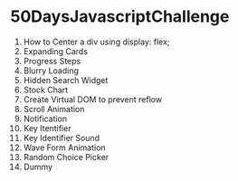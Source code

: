 # 50DaysJavascriptChallenge

1) How to Center a div using display: flex;
2) Expanding Cards
3) Progress Steps
4) Blurry Loading
5) Hidden Search Widget
6) Stock Chart
7) Create Virtual DOM to prevent reflow
8) Scroll Animation
9) Notification
10) Key Itentifier
11) Key Identifier Sound
12) Wave Form Animation
13) Random Choice Picker
14) Dummy
